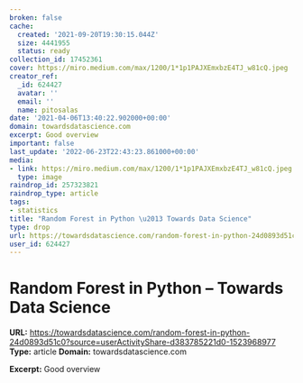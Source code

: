```yaml
---
broken: false
cache:
  created: '2021-09-20T19:30:15.044Z'
  size: 4441955
  status: ready
collection_id: 17452361
cover: https://miro.medium.com/max/1200/1*1p1PAJXEmxbzE4TJ_w81cQ.jpeg
creator_ref:
  _id: 624427
  avatar: ''
  email: ''
  name: pitosalas
date: '2021-04-06T13:40:22.902000+00:00'
domain: towardsdatascience.com
excerpt: Good overview
important: false
last_update: '2022-06-23T22:43:23.861000+00:00'
media:
- link: https://miro.medium.com/max/1200/1*1p1PAJXEmxbzE4TJ_w81cQ.jpeg
  type: image
raindrop_id: 257323821
raindrop_type: article
tags:
- statistics
title: "Random Forest in Python \u2013 Towards Data Science"
type: drop
url: https://towardsdatascience.com/random-forest-in-python-24d0893d51c0?source=userActivityShare-d383785221d0-1523968977
user_id: 624427
---
```


# Random Forest in Python – Towards Data Science

**URL:** https://towardsdatascience.com/random-forest-in-python-24d0893d51c0?source=userActivityShare-d383785221d0-1523968977
**Type:** article
**Domain:** towardsdatascience.com

**Excerpt:** Good overview
